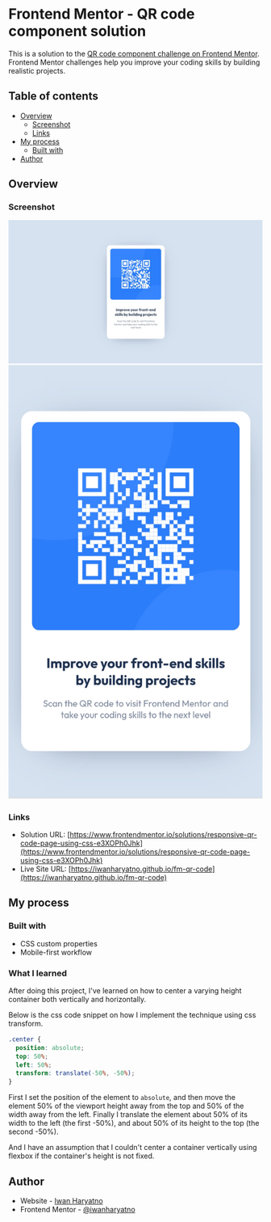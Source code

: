 # Frontend Mentor - QR code component solution

This is a solution to the [QR code component challenge on Frontend Mentor](https://www.frontendmentor.io/challenges/qr-code-component-iux_sIO_H). Frontend Mentor challenges help you improve your coding skills by building realistic projects. 

## Table of contents

- [Overview](#overview)
  - [Screenshot](#screenshot)
  - [Links](#links)
- [My process](#my-process)
  - [Built with](#built-with)
- [Author](#author)

## Overview

### Screenshot

![](./images/screenshots/desktop.png)
![](./images/screenshots/mobile.png)

### Links

- Solution URL: [https://www.frontendmentor.io/solutions/responsive-qr-code-page-using-css-e3XOPh0Jhk](https://www.frontendmentor.io/solutions/responsive-qr-code-page-using-css-e3XOPh0Jhk)
- Live Site URL: [https://iwanharyatno.github.io/fm-qr-code](https://iwanharyatno.github.io/fm-qr-code)

## My process

### Built with

- CSS custom properties
- Mobile-first workflow

### What I learned

After doing this project, I've learned on how to center a varying height container both vertically and horizontally.

Below is the css code snippet on how I implement the technique using css transform.

```css
.center {
  position: absolute;
  top: 50%;
  left: 50%;
  transform: translate(-50%, -50%);
}
```

First I set the position of the element to `absolute`, and then move the element 50% of the viewport height away from the top and 50% of the width away from the left. Finally I translate the element about 50% of its width to the left (the first -50%), and about 50% of its height to the top (the second -50%).

And I have an assumption that I couldn't center a container vertically using flexbox if the container's height is not fixed.

## Author

- Website - [Iwan Haryatno](https://iwanharyatno.github.io)
- Frontend Mentor - [@iwanharyatno](https://www.frontendmentor.io/profile/iwanharyatno)
